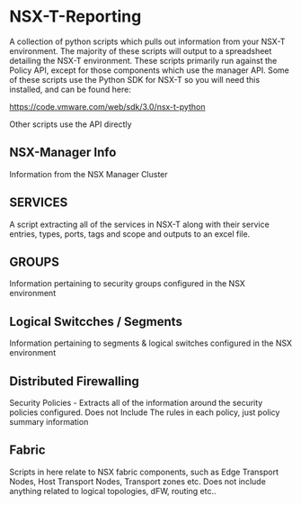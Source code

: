 # NSX-T-Reporting
A collection of python scripts which pulls out information from your NSX-T environment.
The majority of these scripts will output to a spreadsheet detailing the NSX-T environment.
These scripts primarily run against the Policy API, except for those components which use the manager API.
Some of these scripts use the Python SDK for NSX-T so you will need this installed, and can be found here:

https://code.vmware.com/web/sdk/3.0/nsx-t-python

Other scripts use the API directly

## NSX-Manager Info
Information from the NSX Manager Cluster 

## SERVICES
A script extracting all of the services in NSX-T along with their service entries, types, ports, tags and scope and outputs to an excel file.

## GROUPS
Information pertaining to security groups configured in the NSX environment

## Logical Switcches / Segments
Information pertaining to segments & logical switches configured in the NSX environment

## Distributed Firewalling

Security Policies - Extracts all of the information around the security policies configured.  Does not Include The rules in each policy, just policy summary information

## Fabric
Scripts in here relate to NSX fabric components, such as Edge Transport Nodes, Host Transport Nodes, Transport zones etc.  Does not include anything related to logical topologies, dFW, routing etc..

